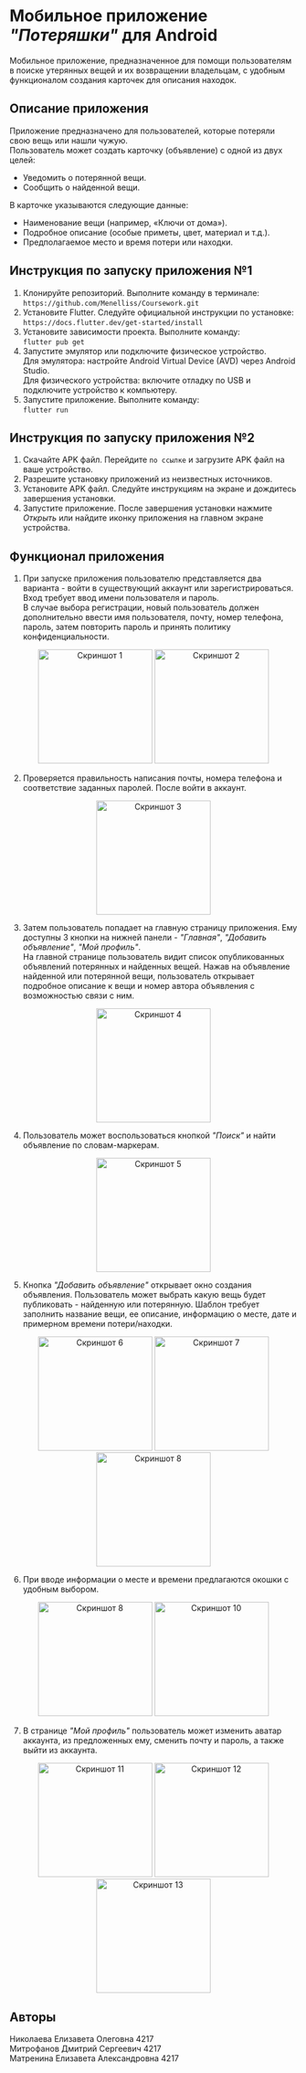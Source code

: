 # Мобильное приложение *"Потеряшки"* для Android   

Мобильное приложение, предназначенное для помощи пользователям в поиске утерянных вещей и их возвращении владельцам, с удобным функционалом создания карточек для описания находок.    

## Описание приложения  
Приложение предназначено для пользователей, которые потеряли свою вещь или нашли чужую.  
Пользователь может создать карточку (объявление) с одной из двух целей:  
- Уведомить о потерянной вещи.  
- Сообщить о найденной вещи.  
  
В карточке указываются следующие данные:  
- Наименование вещи (например, «Ключи от дома»).  
- Подробное описание (особые приметы, цвет, материал и т.д.).  
- Предполагаемое место и время потери или находки.

## Инструкция по запуску приложения №1  
1. Клонируйте репозиторий.
   Выполните команду в терминале:   
    `https://github.com/Menelliss/Coursework.git` 
3. Установите  Flutter.
   Следуйте официальной инструкции по установке:  
   `https://docs.flutter.dev/get-started/install`  
5. Установите зависимости проекта.
   Выполните команду:  
   `flutter pub get`  
7. Запустите эмулятор или подключите физическое устройство.  
   Для эмулятора: настройте Android Virtual Device (AVD) через Android Studio.  
   Для физического устройства: включите отладку по USB и подключите устройство к компьютеру.  
9. Запустите приложение. Выполните команду:  
   `flutter run`
   
## Инструкция по запуску приложения №2  
1. Скачайте APK файл. Перейдите `по ссылке` и загрузите APK файл на ваше устройство.
2. Разрешите установку приложений из неизвестных источников.
3. Установите APK файл. Следуйте инструкциям на экране и дождитесь завершения установки.
4. Запустите приложение. После завершения установки нажмите *Открыть* или найдите иконку приложения на главном экране устройства.  

## Функционал приложения  
1. При запуске приложения пользователю представляется два варианта - войти в существующий аккаунт или зарегистрироваться. Вход требует ввод имени пользователя и пароль.   
В случае выбора регистрации, новый пользователь должен дополнительно ввести имя пользователя, почту, номер телефона, пароль, затем повторить пароль и принять политику конфиденциальности.   
<p align="center">
  <img src="https://raw.githubusercontent.com/Menelliss/Coursework/refs/heads/flask_server/%20screenshot/1.jpg" alt="Скриншот 1" width="200">
  <img src="https://raw.githubusercontent.com/Menelliss/Coursework/refs/heads/flask_server/%20screenshot/2.jpg" alt="Скриншот 2" width="200">
</p> 

2. Проверяется правильность написания почты, номера телефона и соответствие заданных паролей. После войти в аккаунт.  
<p align="center">
  <img src="https://raw.githubusercontent.com/Menelliss/Coursework/refs/heads/flask_server/%20screenshot/3.jpg" alt="Скриншот 3" width="200">
</p>

3. Затем пользователь попадает на главную страницу приложения. Ему доступны 3 кнопки на нижней панели - *"Главная"*, *"Добавить объявление"*, *"Мой профиль"*.   
На главной странице пользователь видит список опубликованных объявлений потерянных и найденных вещей. Нажав на объявление найденной или потерянной вещи, пользователь открывает подробное описание к вещи и номер автора объявления с возможностью связи с ним.   
<p align="center">
  <img src="https://raw.githubusercontent.com/Menelliss/Coursework/refs/heads/flask_server/%20screenshot/4.jpg" alt="Скриншот 4" width="200">
</p>  

4. Пользователь может воспользоваться кнопкой *"Поиск"* и найти объявление по словам-маркерам.  
<p align="center">
  <img src="https://raw.githubusercontent.com/Menelliss/Coursework/refs/heads/flask_server/%20screenshot/5.jpg" alt="Скриншот 5" width="200">
</p>    

5. Кнопка *"Добавить объявление"* открывает окно создания объявления. Пользователь может выбрать какую вещь будет публиковать - найденную или потерянную. Шаблон требует заполнить название вещи, ее описание, информацию о месте, дате и примерном времени потери/находки.   
<p align="center">
  <img src="https://raw.githubusercontent.com/Menelliss/Coursework/refs/heads/flask_server/%20screenshot/6.jpg" alt="Скриншот 6" width="200">
  <img src="https://raw.githubusercontent.com/Menelliss/Coursework/refs/heads/flask_server/%20screenshot/7.jpg" alt="Скриншот 7" width="200">
  <img src="https://raw.githubusercontent.com/Menelliss/Coursework/refs/heads/flask_server/%20screenshot/8.jpg" alt="Скриншот 8" width="200">
</p>

6. При вводе информации о месте и времени предлагаются окошки с удобным выбором.  
<p align="center">
  <img src="https://raw.githubusercontent.com/Menelliss/Coursework/refs/heads/flask_server/%20screenshot/9.jpg" alt="Скриншот 8" width="200">
  <img src="https://raw.githubusercontent.com/Menelliss/Coursework/refs/heads/flask_server/%20screenshot/10.jpg" alt="Скриншот 10" width="200">
</p> 

7. В странице *"Мой профиль"* пользователь может изменить аватар аккаунта, из предложенных ему, сменить почту и пароль, а также выйти из аккаунта.  
<p align="center">
  <img src="https://raw.githubusercontent.com/Menelliss/Coursework/refs/heads/flask_server/%20screenshot/11.jpg" alt="Скриншот 11" width="200">
  <img src="https://raw.githubusercontent.com/Menelliss/Coursework/refs/heads/flask_server/%20screenshot/12.jpg" alt="Скриншот 12" width="200">
  <img src="https://raw.githubusercontent.com/Menelliss/Coursework/refs/heads/flask_server/%20screenshot/13.jpg" alt="Скриншот 13" width="200">
</p> 

## Авторы   
Николаева Елизавета Олеговна 4217  
Митрофанов Дмитрий Сергеевич 4217  
Матренина Елизавета Александровна 4217  

